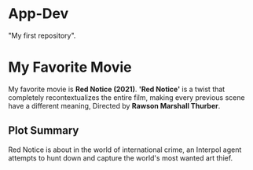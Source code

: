 # App-Dev
"My first repository".

# My Favorite Movie

My favorite movie is **Red Notice (2021)**. **'Red Notice'** is a twist that completely recontextualizes the entire film, making every previous scene have a different meaning, Directed by **Rawson Marshall Thurber**.

## Plot Summary

Red Notice is about in the world of international crime, an Interpol agent attempts to hunt down and capture the world's most wanted art thief.
